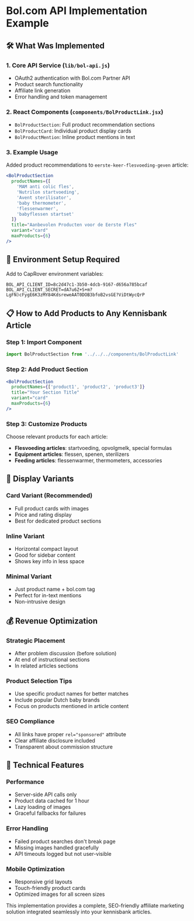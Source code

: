 # Bol.com API Implementation Example

## 🛠️ What Was Implemented

### 1. Core API Service (`lib/bol-api.js`)
- OAuth2 authentication with Bol.com Partner API
- Product search functionality
- Affiliate link generation
- Error handling and token management

### 2. React Components (`components/BolProductLink.jsx`)
- `BolProductSection`: Full product recommendation sections
- `BolProductCard`: Individual product display cards  
- `BolProductMention`: Inline product mentions in text

### 3. Example Usage
Added product recommendations to `eerste-keer-flesvoeding-geven` article:

```jsx
<BolProductSection
  productNames={[
    'MAM anti colic fles',
    'Nutrilon startvoeding', 
    'Avent sterilisator',
    'baby thermometer',
    'flessenwarmer',
    'babyflessen startset'
  ]}
  title="Aanbevolen Producten voor de Eerste Fles"
  variant="card"
  maxProducts={6}
/>
```

## 🔐 Environment Setup Required

Add to CapRover environment variables:

```
BOL_API_CLIENT_ID=8c2d47c1-3b50-4dcb-9167-d656a785bcaf
BOL_API_CLIENT_SECRET=dA7u6Z+S+m?LgFN)cFygE6K3zMY84KdsreweAAT0DOB3bfoB2vsGE?ViDtWycQrP
```

## 📋 How to Add Products to Any Kennisbank Article

### Step 1: Import Component
```jsx
import BolProductSection from '../../../components/BolProductLink'
```

### Step 2: Add Product Section
```jsx
<BolProductSection
  productNames={['product1', 'product2', 'product3']}
  title="Your Section Title"
  variant="card"
  maxProducts={6}
/>
```

### Step 3: Customize Products
Choose relevant products for each article:
- **Flesvoeding articles**: startvoeding, opvolgmelk, special formulas
- **Equipment articles**: flessen, spenen, sterilizers  
- **Feeding articles**: flessenwarmer, thermometers, accessories

## 🎨 Display Variants

### Card Variant (Recommended)
- Full product cards with images
- Price and rating display
- Best for dedicated product sections

### Inline Variant  
- Horizontal compact layout
- Good for sidebar content
- Shows key info in less space

### Minimal Variant
- Just product name + bol.com tag
- Perfect for in-text mentions
- Non-intrusive design

## 💰 Revenue Optimization

### Strategic Placement
- After problem discussion (before solution)
- At end of instructional sections
- In related articles sections

### Product Selection Tips
- Use specific product names for better matches
- Include popular Dutch baby brands
- Focus on products mentioned in article content

### SEO Compliance
- All links have proper `rel="sponsored"` attribute
- Clear affiliate disclosure included
- Transparent about commission structure

## 🔧 Technical Features

### Performance
- Server-side API calls only
- Product data cached for 1 hour
- Lazy loading of images
- Graceful fallbacks for failures

### Error Handling
- Failed product searches don't break page
- Missing images handled gracefully
- API timeouts logged but not user-visible

### Mobile Optimization
- Responsive grid layouts
- Touch-friendly product cards
- Optimized images for all screen sizes

This implementation provides a complete, SEO-friendly affiliate marketing solution integrated seamlessly into your kennisbank articles.